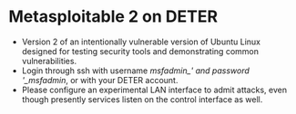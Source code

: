 # Metasploitable 2 on DETER

* Version 2 of an intentionally vulnerable version of Ubuntu Linux designed for testing security tools and demonstrating common vulnerabilities.
* Login through ssh with username *msfadmin_' and password '_msfadmin*, or with your DETER account.
* Please configure an experimental LAN interface to admit attacks, even though presently services listen on the control interface as well.
